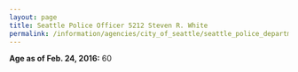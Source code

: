 ```yaml
---
layout: page
title: Seattle Police Officer 5212 Steven R. White
permalink: /information/agencies/city_of_seattle/seattle_police_department/copbook/5212/
---
```


**Age as of Feb. 24, 2016:** 60
